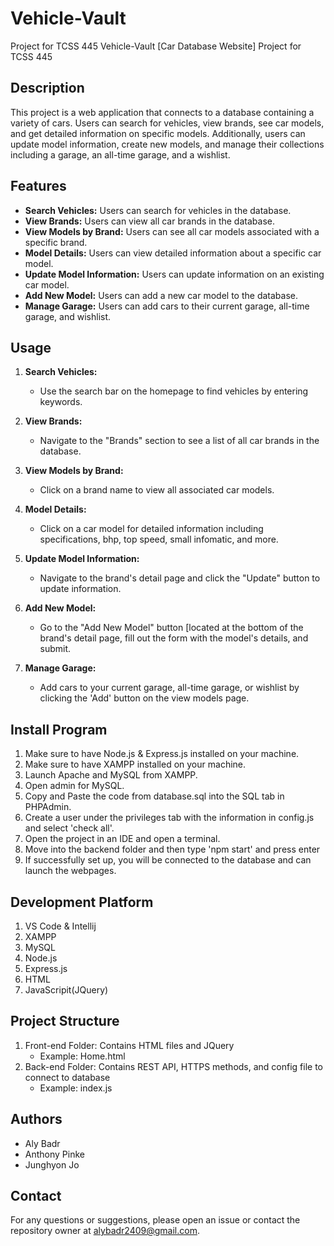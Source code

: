 # Vehicle-Vault
Project for TCSS 445
Vehicle-Vault [Car Database Website]
Project for TCSS 445


## Description
This project is a web application that connects to a database containing a variety of cars. Users can search for vehicles, view brands, see car models, and get detailed information on specific models. Additionally, users can update model information, create new models, and manage their collections including a garage, an all-time garage, and a wishlist.

## Features
- **Search Vehicles:** Users can search for vehicles in the database.
- **View Brands:** Users can view all car brands in the database.
- **View Models by Brand:** Users can see all car models associated with a specific brand.
- **Model Details:** Users can view detailed information about a specific car model.
- **Update Model Information:** Users can update information on an existing car model.
- **Add New Model:** Users can add a new car model to the database.
- **Manage Garage:** Users can add cars to their current garage, all-time garage, and wishlist.


## Usage

1. **Search Vehicles:**
   - Use the search bar on the homepage to find vehicles by entering keywords.

2. **View Brands:**
   - Navigate to the "Brands" section to see a list of all car brands in the database.

3. **View Models by Brand:**
   - Click on a brand name to view all associated car models.

4. **Model Details:**
   - Click on a car model for detailed information including specifications, bhp, top speed, small infomatic, and more.

5. **Update Model Information:**
   - Navigate to the brand's detail page and click the "Update" button to update information.

6. **Add New Model:**
   - Go to the "Add New Model" button [located at the bottom of the brand's detail page, fill out the form with the model's details, and submit.

7. **Manage Garage:**
   - Add cars to your current garage, all-time garage, or wishlist by clicking the 'Add' button on the view models page.
  
## Install Program

1. Make sure to have Node.js & Express.js installed on your machine.
2. Make sure to have XAMPP installed on your machine.
3. Launch Apache and MySQL from XAMPP.
4. Open admin for MySQL.
5. Copy and Paste the code from database.sql into the SQL tab in PHPAdmin.
6. Create a user under the privileges tab with the information in config.js and select 'check all'.
7. Open the project in an IDE and open a terminal.
8. Move into the backend folder and then type 'npm start' and press enter
9. If successfully set up, you will be connected to the database and can launch the webpages.

## Development Platform

1. VS Code & Intellij
2. XAMPP
3. MySQL
4. Node.js
5. Express.js
6. HTML
7. JavaScripit(JQuery)

## Project Structure
1. Front-end Folder: Contains HTML files and JQuery
     - Example: Home.html
3. Back-end Folder: Contains REST API, HTTPS methods, and config file to connect to database
     - Example: index.js
    
## Authors
- Aly Badr  
- Anthony Pinke
- Junghyon Jo

## Contact
For any questions or suggestions, please open an issue or contact the repository owner at alybadr2409@gmail.com.

